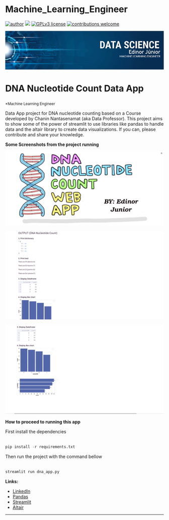 # Machine_Learning_Engineer
[![author](https://img.shields.io/badge/author-edinojr-red.svg)](https://www.linkedin.com/in/edinorjr) [![](https://img.shields.io/badge/python-3.7+-blue.svg)](https://www.python.org/downloads/release/python-365/) [![GPLv3 license](https://img.shields.io/badge/License-GPLv3-blue.svg)](http://perso.crans.org/besson/LICENSE.html) [![contributions welcome](https://img.shields.io/badge/contributions-welcome-brightgreen.svg?style=flat)](https://github.com/zorrex82/Machine_Learning_Engineer)

<p align="center">
  <img src="banner_ds.png" >
</p>

# DNA Nucleotide Count Data App
<sub>*Machine Learning Engineer</sub>

Data App project for DNA nucleotide counting based on a Course developed by Chanin Nantasenamat (aka Data Professor).
This project aims to show some of the power of streamlit to use libraries like pandas to handle data and the altair library to create data visualizations.
If you can, please contribute and share your knowledge.

**Some Screenshots from the project running**

<p align="center">
  <img src="screenshot1.png" >
</p>

<p align="center">
  <img src="screenshot2.png" >
</p>

<p align="center">
  <img src="screenshot3.png" >
</p>

**How to proceed to running this app**

First install the dependencies

``` python

pip install -r requirements.txt

```
Then run the project with the command bellow

```python

streamlit run dna_app.py

```

**Links:**
* [LinkedIn](https://www.linkedin.com/in/edinorjr)
* [Pandas](https://pandas.pydata.org/)
* [Streamlit](https://www.streamlit.io/)
* [Altair](https://altair-viz.github.io/index.html)
---




